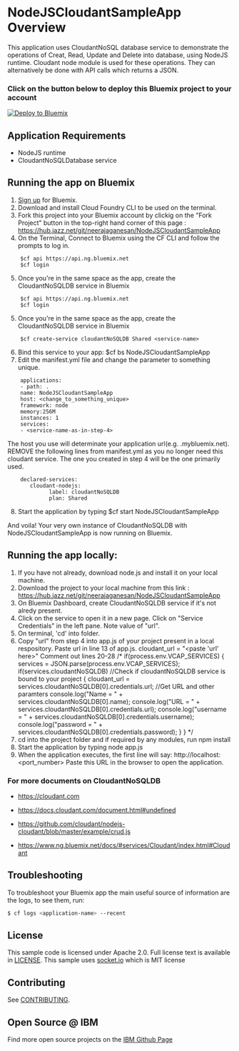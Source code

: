 # NodeJSCloudantSampleApp Overview

This application uses CloudantNoSQL database service to demonstrate the operations of Creat, Read, Update and Delete into database, using NodeJS runtime. Cloudant node module is used for these operations. They can alternatively be done with API calls which returns a JSON.

### Click on the button below to deploy this Bluemix project to your account

[![Deploy to Bluemix](https://bluemix.net/deploy/button.png)](https://bluemix.net/deploy?repository=https://hub.jazz.net/git/neerajaganesan/NodeJSCloudantSampleApp)


## Application Requirements

* NodeJS runtime
* CloudantNoSQLDatabase service

## Running the app on Bluemix

1. [Sign up][sign_up] for Bluemix.
2. Download and install Cloud Foundry CLI to be used on the terminal.
3. Fork this project into your Bluemix account by clickig on the "Fork Project" button in the top-right hand corner of this page : https://hub.jazz.net/git/neerajaganesan/NodeJSCloudantSampleApp
4. On the Terminal, Connect to Bluemix using the CF CLI and follow the prompts to log in.
```
    $cf api https://api.ng.bluemix.net
    $cf login
```
5. Once you're in the same space as the app, create the CloudantNoSQLDB service in Bluemix

```
    $cf api https://api.ng.bluemix.net
    $cf login
```			
5. Once you're in the same space as the app, create the CloudantNoSQLDB service in Bluemix

```
    $cf create-service cloudantNoSQLDB Shared <service-name>
```
6. Bind this service to your app:
			$cf bs NodeJSCloudantSampleApp <service-name-as-in-step-4>
7. Edit the manifest.yml file and change the <application-host> parameter to something unique.
```
    applications:
    - path: .
    name: NodeJSCloudantSampleApp
    host: <change_to_something_unique>
    framework: node
    memory:256M
    instances: 1
    services:
    - <service-name-as-in-step-4>
```
   The host you use will determinate your application url(e.g. <host>.mybluemix.net). REMOVE the following lines from manifest.yml as you no longer need this cloudant service. The one you created in step 4 will be the one primarily used.
```   
	declared-services:
  	   cloudant-nodejs:
    	     label: cloudantNoSQLDB
    	     plan: Shared
```    	     
8. Start the application by typing
		$cf start NodeJSCloudantSampleApp

And voila! Your very own instance of CloudantNoSQLDB with NodeJSCloudantSampleApp is now running on Bluemix.

## Running the app locally:

1. If you have not already, download node.js and install it on your local machine.
2. Download the project to your local machine from this link : https://hub.jazz.net/git/neerajaganesan/NodeJSCloudantSampleApp
3. On Bluemix Dashboard, create CloudantNoSQLDB service if it's not alredy present.
4. Click on the service to open it in a new page. Click on "Service Credentials" in the left pane. Note value of "url".
5. On terminal, 'cd' into folder.
6. Copy "url" from step 4 into app.js of your project present in a local respository.
   Paste url in line 13 of app.js.
		cloudant_url = "<paste 'url' here>"
   Comment out lines 20-28
		/*
			if(process.env.VCAP_SERVICES)
			{
				services = JSON.parse(process.env.VCAP_SERVICES);
				if(services.cloudantNoSQLDB) //Check if cloudantNoSQLDB service is bound to your project
				{
					cloudant_url = services.cloudantNoSQLDB[0].credentials.url;  //Get URL and other paramters
					console.log("Name = " + services.cloudantNoSQLDB[0].name);
					console.log("URL = " + services.cloudantNoSQLDB[0].credentials.url);
    				console.log("username = " + services.cloudantNoSQLDB[0].credentials.username);
					console.log("password = " + services.cloudantNoSQLDB[0].credentials.password);
				}
			}
 		*/
8. cd into the project folder and if required by any modules, run
		npm install
6. Start the application by typing
		node app.js
7. When the application executes, the first line will say:
		http://localhost:<port_number>
Paste this URL in the browser to open the application.

### For more documents on CloudantNoSQLDB

* https://cloudant.com

* https://docs.cloudant.com/document.html#undefined

* https://github.com/cloudant/nodejs-cloudant/blob/master/example/crud.js

* https://www.ng.bluemix.net/docs/#services/Cloudant/index.html#Cloudant


## Troubleshooting

To troubleshoot your Bluemix app the main useful source of information are the logs, to see them, run:

  ```sh
  $ cf logs <application-name> --recent
  ```

## License

  This sample code is licensed under Apache 2.0. Full license text is available in [LICENSE](LICENSE).
  This sample uses [socket.io](http://socket.io/) which is MIT license
## Contributing

  See [CONTRIBUTING](CONTRIBUTING.md).

## Open Source @ IBM
  Find more open source projects on the [IBM Github Page](http://ibm.github.io/)

[service_url]: http://www.ibm.com/smarterplanet/us/en/ibmwatson/developercloud/speech-to-text.html
[cloud_foundry]: https://github.com/cloudfoundry/cli
[getting_started]: http://www.ibm.com/smarterplanet/us/en/ibmwatson/developercloud/doc/getting_started/
[sign_up]: https://apps.admin.ibmcloud.com/manage/trial/bluemix.html?cm_mmc=WatsonDeveloperCloud-_-LandingSiteGetStarted-_-x-_-CreateAnAccountOnBluemixCLI

